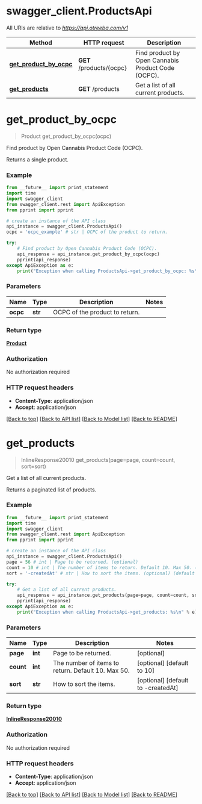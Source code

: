 # swagger_client.ProductsApi

All URIs are relative to *https://api.otreeba.com/v1*

Method | HTTP request | Description
------------- | ------------- | -------------
[**get_product_by_ocpc**](ProductsApi.md#get_product_by_ocpc) | **GET** /products/{ocpc} | Find product by Open Cannabis Product Code (OCPC).
[**get_products**](ProductsApi.md#get_products) | **GET** /products | Get a list of all current products.


# **get_product_by_ocpc**
> Product get_product_by_ocpc(ocpc)

Find product by Open Cannabis Product Code (OCPC).

Returns a single product.

### Example 
```python
from __future__ import print_statement
import time
import swagger_client
from swagger_client.rest import ApiException
from pprint import pprint

# create an instance of the API class
api_instance = swagger_client.ProductsApi()
ocpc = 'ocpc_example' # str | OCPC of the product to return.

try: 
    # Find product by Open Cannabis Product Code (OCPC).
    api_response = api_instance.get_product_by_ocpc(ocpc)
    pprint(api_response)
except ApiException as e:
    print("Exception when calling ProductsApi->get_product_by_ocpc: %s\n" % e)
```

### Parameters

Name | Type | Description  | Notes
------------- | ------------- | ------------- | -------------
 **ocpc** | **str**| OCPC of the product to return. | 

### Return type

[**Product**](Product.md)

### Authorization

No authorization required

### HTTP request headers

 - **Content-Type**: application/json
 - **Accept**: application/json

[[Back to top]](#) [[Back to API list]](../README.md#documentation-for-api-endpoints) [[Back to Model list]](../README.md#documentation-for-models) [[Back to README]](../README.md)

# **get_products**
> InlineResponse20010 get_products(page=page, count=count, sort=sort)

Get a list of all current products.

Returns a paginated list of products.

### Example 
```python
from __future__ import print_statement
import time
import swagger_client
from swagger_client.rest import ApiException
from pprint import pprint

# create an instance of the API class
api_instance = swagger_client.ProductsApi()
page = 56 # int | Page to be returned. (optional)
count = 10 # int | The number of items to return. Default 10. Max 50. (optional) (default to 10)
sort = '-createdAt' # str | How to sort the items. (optional) (default to -createdAt)

try: 
    # Get a list of all current products.
    api_response = api_instance.get_products(page=page, count=count, sort=sort)
    pprint(api_response)
except ApiException as e:
    print("Exception when calling ProductsApi->get_products: %s\n" % e)
```

### Parameters

Name | Type | Description  | Notes
------------- | ------------- | ------------- | -------------
 **page** | **int**| Page to be returned. | [optional] 
 **count** | **int**| The number of items to return. Default 10. Max 50. | [optional] [default to 10]
 **sort** | **str**| How to sort the items. | [optional] [default to -createdAt]

### Return type

[**InlineResponse20010**](InlineResponse20010.md)

### Authorization

No authorization required

### HTTP request headers

 - **Content-Type**: application/json
 - **Accept**: application/json

[[Back to top]](#) [[Back to API list]](../README.md#documentation-for-api-endpoints) [[Back to Model list]](../README.md#documentation-for-models) [[Back to README]](../README.md)

